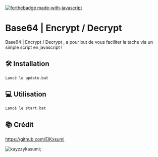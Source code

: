 [![forthebadge made-with-javascript](http://ForTheBadge.com/images/badges/made-with-javascript.svg)](///)


# Base64 | Encrypt / Decrypt

Base64 | Encrypt / Decrypt , a pour but de vous faciliter la tache via un simple script en javascript !

## 🛠 Installation

```txt
Lancé le update.bat
```
## 💻 Utilisation
```txt
Lancé le start.bat
```

## 📚 Crédit
https://github.com/ElKxsumi

![kayzzykasumi;](https://img.shields.io/badge/KayZzy-Kasumi;-ff69b4.svg)
